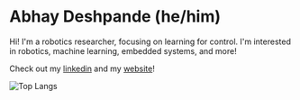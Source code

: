 # Abhay Deshpande (he/him)
Hi! I'm a robotics researcher, focusing on learning for control. I'm interested in robotics, machine learning, embedded systems, and more!

Check out my [linkedin](https://www.linkedin.com/in/abhaybd/) and my [website](https://abhaybd.github.io)!

![Top Langs](https://github-readme-stats.vercel.app/api/top-langs/?username=abhaybd&layout=compact&langs_count=4&theme=tokyonight)
